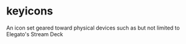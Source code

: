 # keyicons
An icon set geared toward physical devices such as but not limited to Elegato's Stream Deck
